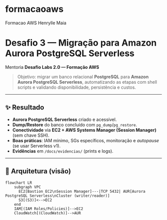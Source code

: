 # formacaoaws
Formacao AWS Henrylle Maia
# Desafio 3 — Migração para Amazon Aurora PostgreSQL Serverless
Mentoria **Desafio Labs 2.0 — Formação AWS**

> Objetivo: migrar um banco relacional **PostgreSQL** para **Amazon Aurora PostgreSQL Serverless**, automatizando as etapas com shell scripts e validando disponibilidade, persistência e custos.

---

## ✨ Resultado
- **Aurora PostgreSQL Serverless** criado e acessível.
- **Dump/Restore** do banco concluído com `pg_dump`/`pg_restore`.
- **Conectividade** via **EC2 + AWS Systems Manager (Session Manager)** (sem chave SSH).
- **Boas práticas**: IAM mínimo, SGs específicos, monitoração e *autopause* (se usar Serverless v1).
- **Evidências** em `/docs/evidencias/` (prints e logs).

---

## 🧭 Arquitetura (visão)
```mermaid
flowchart LR
    subgraph VPC
      EC2[Bastion EC2\nSession Manager]---|TCP 5432| AUR[Aurora PostgreSQL Serverless\nCluster (writer/reader)]
      S3[(S3)]<-->EC2
    end
    IAM[(IAM Roles/Policies)]-->EC2
    CloudWatch[(CloudWatch)]-->AUR
